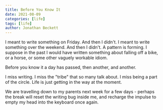 ```yaml
---
title: Before You Know It
date: 2021-08-09
categories: [life]
tags: [life]
author: Jonathan Beckett
---
```


I meant to write something on Friday. And then I didn't. I meant to write something over the weekend. And then I didn't. A pattern is forming. I suppose in the past I would have written something about falling off a bike, or a horse, or some other vaguely workable idiom.

Before you know it a day has passed, then another, and another.

I miss writing. I miss the "tribe" that so many talk about. I miss being a part of the circle. Life is just getting in the way at the moment.

We are travelling down to my parents next week for a few days - perhaps the break will reset the writing bug inside me, and recharge the impulse to empty my head into the keyboard once again.